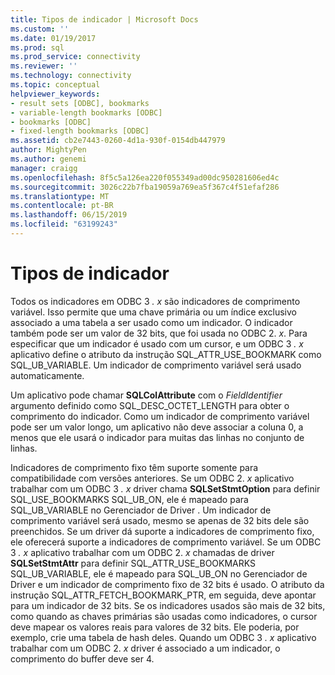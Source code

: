 ```yaml
---
title: Tipos de indicador | Microsoft Docs
ms.custom: ''
ms.date: 01/19/2017
ms.prod: sql
ms.prod_service: connectivity
ms.reviewer: ''
ms.technology: connectivity
ms.topic: conceptual
helpviewer_keywords:
- result sets [ODBC], bookmarks
- variable-length bookmarks [ODBC]
- bookmarks [ODBC]
- fixed-length bookmarks [ODBC]
ms.assetid: cb2e7443-0260-4d1a-930f-0154db447979
author: MightyPen
ms.author: genemi
manager: craigg
ms.openlocfilehash: 8f5c5a126ea220f055349ad00dc950281606ed4c
ms.sourcegitcommit: 3026c22b7fba19059a769ea5f367c4f51efaf286
ms.translationtype: MT
ms.contentlocale: pt-BR
ms.lasthandoff: 06/15/2019
ms.locfileid: "63199243"
---
```

# <a name="bookmark-types"></a>Tipos de indicador
Todos os indicadores em ODBC 3 *. x* são indicadores de comprimento variável. Isso permite que uma chave primária ou um índice exclusivo associado a uma tabela a ser usado como um indicador. O indicador também pode ser um valor de 32 bits, que foi usada no ODBC 2. *x*. Para especificar que um indicador é usado com um cursor, e um ODBC 3 *. x* aplicativo define o atributo da instrução SQL_ATTR_USE_BOOKMARK como SQL_UB_VARIABLE. Um indicador de comprimento variável será usado automaticamente.  
  
 Um aplicativo pode chamar **SQLColAttribute** com o *FieldIdentifier* argumento definido como SQL_DESC_OCTET_LENGTH para obter o comprimento do indicador. Como um indicador de comprimento variável pode ser um valor longo, um aplicativo não deve associar a coluna 0, a menos que ele usará o indicador para muitas das linhas no conjunto de linhas.  
  
 Indicadores de comprimento fixo têm suporte somente para compatibilidade com versões anteriores. Se um ODBC 2. *x* aplicativo trabalhar com um ODBC 3 *. x* driver chama **SQLSetStmtOption** para definir SQL_USE_BOOKMARKS SQL_UB_ON, ele é mapeado para SQL_UB_VARIABLE no Gerenciador de Driver . Um indicador de comprimento variável será usado, mesmo se apenas de 32 bits dele são preenchidos. Se um driver dá suporte a indicadores de comprimento fixo, ele oferecerá suporte a indicadores de comprimento variável. Se um ODBC 3 *. x* aplicativo trabalhar com um ODBC 2. *x* chamadas de driver **SQLSetStmtAttr** para definir SQL_ATTR_USE_BOOKMARKS SQL_UB_VARIABLE, ele é mapeado para SQL_UB_ON no Gerenciador de Driver e um indicador de comprimento fixo de 32 bits é usado. O atributo da instrução SQL_ATTR_FETCH_BOOKMARK_PTR, em seguida, deve apontar para um indicador de 32 bits. Se os indicadores usados são mais de 32 bits, como quando as chaves primárias são usadas como indicadores, o cursor deve mapear os valores reais para valores de 32 bits. Ele poderia, por exemplo, crie uma tabela de hash deles. Quando um ODBC 3 *. x* aplicativo trabalhar com um ODBC 2. *x* driver é associado a um indicador, o comprimento do buffer deve ser 4.
